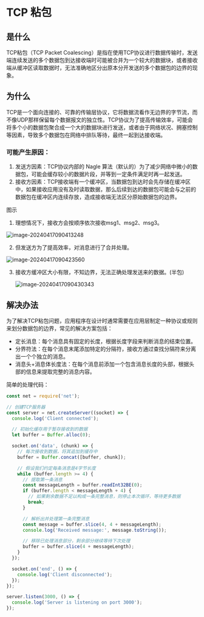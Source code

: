 # TCP 粘包

## 是什么

TCP粘包（TCP Packet Coalescing）是指在使用TCP协议进行数据传输时，发送端连续发送的多个数据包到达接收端时可能被合并为一个较大的数据块，或者接收端从缓冲区读取数据时，无法准确地区分出原本分开发送的多个数据包的边界的现象。

## 为什么

TCP是一个面向连接的、可靠的传输层协议，它将数据流看作无边界的字节流，而不像UDP那样保留每个数据报文的独立性。TCP协议为了提高传输效率，可能会将多个小的数据包聚合成一个大的数据块进行发送，或者由于网络状况、拥塞控制等因素，导致多个数据包在网络中排队等待，最终一起到达接收端。

### 可能产生原因：

1. 发送方因素：TCP协议内部的 Nagle 算法（默认的）为了减少网络中微小的数据包，可能会缓存较小的数据片段，并等到一定条件满足时再一起发送。
2. 接收方因素：TCP接收端有一个缓冲区，当数据包到达时会先存储在缓冲区中，如果接收应用没有及时读取数据，那么后续到达的数据包可能会与之前的数据包在缓冲区内连续存放，造成接收端无法区分原始数据包的边界。

图示

1. 理想情况下，接收方会按顺序依次接收msg1、msg2、msg3。

![image-20240417090413248](https://assets.tayeshi.cn/markdown/image-20240417090413248.png)

2. 但发送方为了提高效率，对消息进行了合并处理。

![image-20240417090423560](https://assets.tayeshi.cn/markdown/image-20240417090423560.png)

3. 接收方缓冲区大小有限，不知边界，无法正确处理发送来的数据。(半包)

   ![image-20240417090430343](https://assets.tayeshi.cn/markdown/image-20240417090430343.png)

## 解决办法

为了解决TCP粘包问题，应用程序在设计时通常需要在应用层制定一种协议或规则来划分数据包的边界，常见的解决方案包括：

- 定长消息：每个消息具有固定的长度，根据长度字段来判断消息的结束位置。
- 分界符法：在每个消息末尾添加特定的分隔符，接收方通过查找分隔符来分离出一个个独立的消息。
- 消息头+消息体长度法：在每个消息前添加一个包含消息长度的头部，根据头部的信息来提取完整的消息内容。

简单的处理代码：

```javascript
const net = require('net');

// 创建TCP服务器
const server = net.createServer((socket) => {
  console.log('Client connected');

  // 初始化缓存用于暂存接收到的数据
  let buffer = Buffer.alloc(0);

  socket.on('data', (chunk) => {
    // 每次接收到数据，将其追加到缓存中
    buffer = Buffer.concat([buffer, chunk]);

    // 假设我们约定每条消息是4字节长度
    while (buffer.length >= 4) {
      // 提取第一条消息
      const messageLength = buffer.readInt32BE(0);
      if (buffer.length < messageLength + 4) {
        // 如果剩余数据不足以构成一条完整消息，则停止本次循环，等待更多数据
        break;
      }

      // 解析出并处理第一条完整消息
      const message = buffer.slice(4, 4 + messageLength);
      console.log('Received message:', message.toString());

      // 移除已处理消息部分，剩余部分继续等待下次处理
      buffer = buffer.slice(4 + messageLength);
    }
  });

  socket.on('end', () => {
    console.log('Client disconnected');
  });
});

server.listen(3000, () => {
  console.log('Server is listening on port 3000');
});
```

